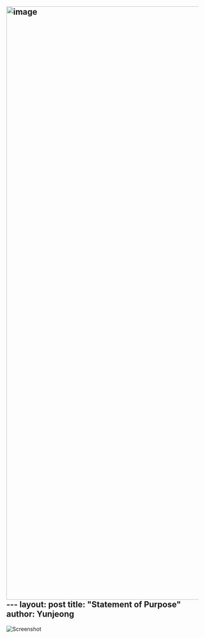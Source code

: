 <img width="1552" alt="image" src="https://github.com/yunjeongl920/yunjeongl920.github.io/assets/103102666/1d34814d-86db-4b34-b1f1-a0f2b5e5672d">---
layout: post
title: "Statement of Purpose"
author: Yunjeong
---

![Screenshot]([https://raw.githubusercontent.com/your_username/your_repository/main/images/screenshot.png](https://github.com/yunjeongl920/yunjeongl920.github.io/blob/79b6c498f68f808f9dc2e3250f4b547f53fce0f6/images/TJ.png)https://github.com/yunjeongl920/yunjeongl920.github.io/blob/79b6c498f68f808f9dc2e3250f4b547f53fce0f6/images/TJ.png)
